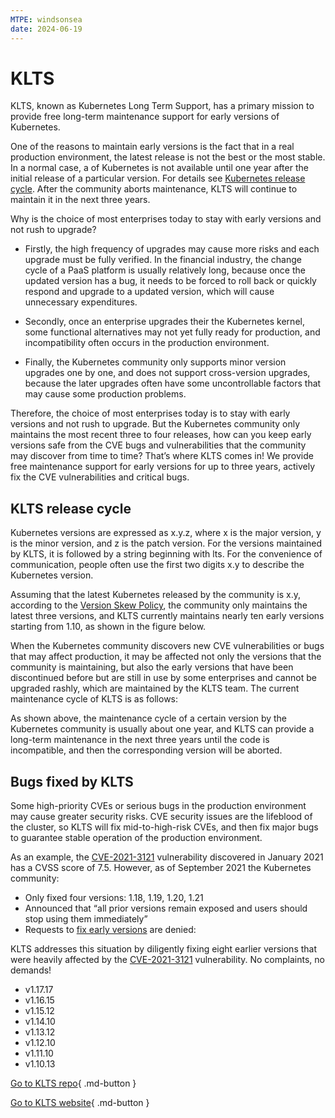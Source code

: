 ```yaml
---
MTPE: windsonsea
date: 2024-06-19
---
```


# KLTS

KLTS, known as Kubernetes Long Term Support, has a primary mission to provide free long-term maintenance support for early versions of Kubernetes.  

One of the reasons to maintain early versions is the fact that in a real production environment, the latest release is not the best or the most stable. In a normal case, a of Kubernetes is not available until one year after the initial release of a particular version. For details see [Kubernetes release cycle](#klts-release-cycle). After the community aborts maintenance, KLTS will continue to maintain it in the next three years.  

Why is the choice of most enterprises today to stay with early versions and not rush to upgrade?  

- Firstly, the high frequency of upgrades may cause more risks and each upgrade must be fully verified. In the financial industry, the change cycle of a PaaS platform is usually relatively long, because once the updated version has a bug, it needs to be forced to roll back or quickly respond and upgrade to a updated version, which will cause unnecessary expenditures.  

- Secondly, once an enterprise upgrades their the Kubernetes kernel, some functional alternatives may not yet fully ready for production, and incompatibility often occurs in the production environment.  

- Finally, the Kubernetes community only supports minor version upgrades one by one, and does not support cross-version upgrades, because the later upgrades often have some uncontrollable factors that may cause some production problems.  

Therefore, the choice of most enterprises today is to stay with early versions and not rush to upgrade. But the Kubernetes community only maintains the most recent three to four releases, how can you keep early versions safe from the CVE bugs and vulnerabilities that the community may discover from time to time? That’s where KLTS comes in! We provide free maintenance support for early versions for up to three years, actively fix the CVE vulnerabilities and critical bugs.

## KLTS release cycle

Kubernetes versions are expressed as x.y.z, where x is the major version, y is the minor version, and z is the patch version. For the versions maintained by KLTS, it is followed by a string beginning with lts. For the convenience of communication, people often use the first two digits x.y to describe the Kubernetes version.  

Assuming that the latest Kubernetes released by the community is x.y, according to the [Version Skew Policy](https://kubernetes.io/releases/version-skew-policy/#supported-versions), the community only maintains the latest three versions, and KLTS currently maintains nearly ten early versions starting from 1.10, as shown in the figure below.  



When the Kubernetes community discovers new CVE vulnerabilities or bugs that may affect production, it may be affected not only the versions that the community is maintaining, but also the early versions that have been discontinued before but are still in use by some enterprises and cannot be upgraded rashly, which are maintained by the KLTS team. The current maintenance cycle of KLTS is as follows:  



As shown above, the maintenance cycle of a certain version by the Kubernetes community is usually about one year, and KLTS can provide a long-term maintenance in the next three years until the code is incompatible, and then the corresponding version will be aborted.  

## Bugs fixed by KLTS

Some high-priority CVEs or serious bugs in the production environment may cause greater security risks. CVE security issues are the lifeblood of the cluster, so KLTS will fix mid-to-high-risk CVEs, and then fix major bugs to guarantee stable operation of the production environment.  

As an example, the [CVE-2021-3121](https://www.cvedetails.com/cve/CVE-2021-3121) vulnerability discovered in January 2021 has a CVSS score of 7.5. However, as of September 2021 the Kubernetes community:  

- Only fixed four versions: 1.18, 1.19, 1.20, 1.21
- Announced that “all prior versions remain exposed and users should stop using them immediately”
- Requests to [fix early versions](https://github.com/kubernetes/kubernetes/issues/101435) are denied:



KLTS addresses this situation by diligently fixing eight earlier versions that were heavily affected by the
[CVE-2021-3121](https://www.cvedetails.com/cve/CVE-2021-3121) vulnerability. No complaints, no demands!

- v1.17.17
- v1.16.15
- v1.15.12
- v1.14.10
- v1.13.12
- v1.12.10
- v1.11.10
- v1.10.13

[Go to KLTS repo](https://github.com/klts-io){ .md-button }

[Go to KLTS website](https://klts.io/){ .md-button }
